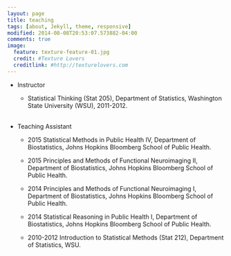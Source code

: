 ```yaml
---
layout: page
title: teaching
tags: [about, Jekyll, theme, responsive]
modified: 2014-08-08T20:53:07.573882-04:00
comments: true
image:
  feature: texture-feature-01.jpg
  credit: #Texture Lovers
  creditlink: #http://texturelovers.com
---
```


* Instructor

	* Statistical Thinking (Stat 205), Department of Statistics, Washington State University (WSU), 2011-2012.<br><br>
	
* Teaching Assistant

	* 2015 Statistical Methods in Public Health IV, Department of Biostatistics, Johns Hopkins Bloomberg School of Public Health.
	
	* 2015 Principles and Methods of Functional Neuroimaging II, Department of Biostatistics, Johns Hopkins Bloomberg School of Public Health.
	
	* 2014 Principles and Methods of Functional Neuroimaging I, Department of Biostatistics, Johns Hopkins Bloomberg School of Public Health.
	
	* 2014 Statistical Reasoning in Public Health I, Department of Biostatistics, Johns Hopkins Bloomberg School of Public Health.
    
	* 2010-2012 Introduction to Statistical Methods (Stat 212), Department of Statistics, WSU.
